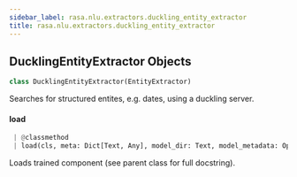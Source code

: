 ```yaml
---
sidebar_label: rasa.nlu.extractors.duckling_entity_extractor
title: rasa.nlu.extractors.duckling_entity_extractor
---
```

## DucklingEntityExtractor Objects

```python
class DucklingEntityExtractor(EntityExtractor)
```

Searches for structured entites, e.g. dates, using a duckling server.

#### load

```python
 | @classmethod
 | load(cls, meta: Dict[Text, Any], model_dir: Text, model_metadata: Optional[Metadata] = None, cached_component: Optional["DucklingEntityExtractor"] = None, **kwargs: Any, ,) -> "DucklingEntityExtractor"
```

Loads trained component (see parent class for full docstring).

